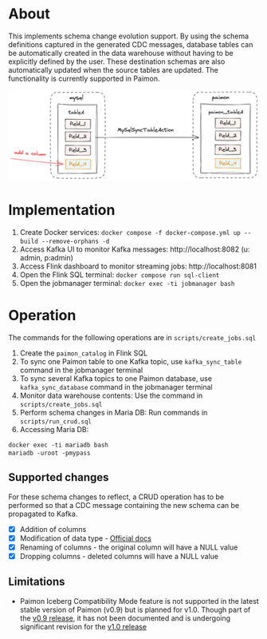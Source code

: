 # About
This implements schema change evolution support. By using the schema definitions 
captured in the generated CDC messages, database tables can be automatically 
created in the data warehouse without having to be explicitly defined by the 
user. These destination schemas are also automatically updated when the source 
tables are updated. The functionality is currently supported in Paimon.

![Alt text](./cdc-ingestion-schema-evolution.png "Schema Change Evolution")

# Implementation
1. Create Docker services: `docker compose -f docker-compose.yml up --build --remove-orphans -d`
1. Access Kafka UI to monitor Kafka messages: http://localhost:8082 (u: admin, p:admin)
1. Access Flink dashboard to monitor streaming jobs: http://localhost:8081
1. Open the Flink SQL terminal: `docker compose run sql-client`
1. Open the jobmanager terminal: `docker exec -ti jobmanager bash`

# Operation
The commands for the following operations are in `scripts/create_jobs.sql`
1. Create the `paimon_catalog` in Flink SQL
1. To sync one Paimon table to one Kafka topic, use `kafka_sync_table` command in the jobmanager terminal
1. To sync several Kafka topics to one Paimon database, use `kafka_sync_database` command in the jobmanager terminal
1. Monitor data warehouse contents: Use the command in `scripts/create_jobs.sql`
1. Perform schema changes in Maria DB: Run commands in `scripts/run_crud.sql`
1. Accessing Maria DB:
```
docker exec -ti mariadb bash
mariadb -uroot -pmypass
```

## Supported changes
For these schema changes to reflect, a CRUD operation has to be 
performed so that a CDC message containing the new schema can be propagated to Kafka.
- [x] Addition of columns
- [x] Modification of data type - [Official docs](https://paimon.apache.org/docs/0.9/flink/cdc-ingestion/overview/#schema-change-evolution) 
- [x] Renaming of columns - the original column will have a NULL value
- [x] Dropping columns - deleted columns will have a NULL value

## Limitations
- Paimon Iceberg Compatibility Mode feature is not supported in the latest 
stable version of Paimon (v0.9) but is planned for v1.0. Though part of the 
[v0.9 release](https://paimon.apache.org/docs/0.9/maintenance/configurations/), 
it has not been documented and is undergoing significant revision for the 
[v1.0 release](https://paimon.apache.org/docs/master/maintenance/configurations/)
